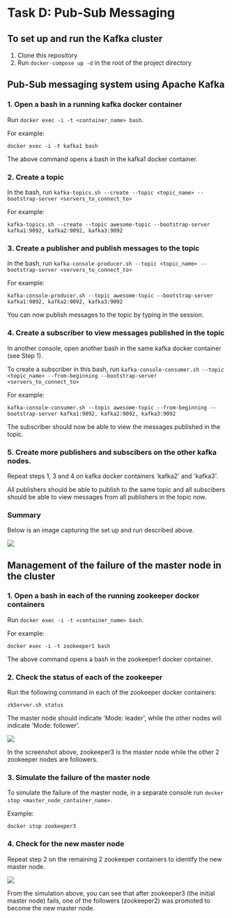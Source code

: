 # Task D: Pub-Sub Messaging

## To set up and run the Kafka cluster

1. Clone this repository
2. Run `docker-compose up -d` in the root of the project directory

## Pub-Sub messaging system using Apache Kafka

### 1. Open a bash in a running kafka docker container

Run `docker exec -i -t <container_name> bash`. 

For example:

```shell script
docker exec -i -t kafka1 bash
```

The above command opens a bash in the kafka1 docker container.

### 2. Create a topic

In the bash, run `kafka-topics.sh --create --topic <topic_name> --bootstrap-server <servers_to_connect_to>`

For example:

```shell script
kafka-topics.sh --create --topic awesome-topic --bootstrap-server kafka1:9092, kafka2:9092, kafka3:9092
```

### 3. Create a publisher and publish messages to the topic

In the bash, run `kafka-console-producer.sh --topic <topic_name> --bootstrap-server <servers_to_connect_to>`

For example:

```shell script
kafka-console-producer.sh --topic awesome-topic --bootstrap-server kafka1:9092, kafka2:9092, kafka3:9092
```

You can now publish messages to the topic by typing in the session.


### 4. Create a subscriber to view messages published in the topic

In another console, open another bash in the same kafka docker container (see Step 1).

To create a subscriber in this bash, run `kafka-console-consumer.sh --topic <topic_name> --from-beginning --bootstrap-server <servers_to_connect_to>`

For example:

```shell script
kafka-console-consumer.sh --topic awesome-topic --from-beginning --bootstrap-server kafka1:9092, kafka2:9092, kafka3:9092
```

The subscriber should now be able to view the messages published in the topic.


### 5. Create more publishers and subscibers on the other kafka nodes.

Repeat steps 1, 3 and 4 on kafka docker containers 'kafka2' and 'kafka3'. 

All publishers should be able to publish to the same topic and all subscibers should be able to view messages from all publishers in the topic now.

### Summary

Below is an image capturing the set up and run described above.

![](images/pub-sub.png)


## Management of the failure of the master node in the cluster

### 1. Open a bash in each of the running zookeeper docker containers

Run `docker exec -i -t <container_name> bash`. 

For example:

```shell script
docker exec -i -t zookeeper1 bash
```

The above command opens a bash in the zookeeper1 docker container.

### 2. Check the status of each of the zookeeper

Run the following command in each of the zookeeper docker containers:

```shell script
zkServer.sh status
```

The master node should indicate 'Mode: leader', while the other nodes will indicate 'Mode: follower'. 

![](./images/find-leader.png)

In the screenshot above, zookeeper3 is the master node while the other 2 zookeeper nodes are followers.

### 3. Simulate the failure of the master node

To simulate the failure of the master node, in a separate console run `docker stop <master_node_container_name>`.

Example:

```
docker stop zookeeper3
```

### 4. Check for the new master node

Repeat step 2 on the remaining 2 zookeeper containers to identify the new master node.

![](./images/failure-management.png)

From the simulation above, you can see that after zookeeper3 (the initial master node) fails, one of the followers (zookeeper2) was promoted to become the new master node.